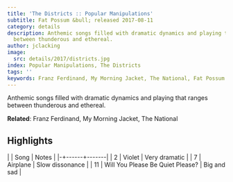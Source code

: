 ```yaml
---
title: 'The Districts :: Popular Manipulations'
subtitle: Fat Possum &bull; released 2017-08-11
category: details
description: Anthemic songs filled with dramatic dynamics and playing that ranges
  between thunderous and ethereal.
author: jclacking
image:
  src: details/2017/districts.jpg
index: Popular Manipulations, The Districts
tags: ''
keywords: Franz Ferdinand, My Morning Jacket, The National, Fat Possum
---
```

Anthemic songs filled with dramatic dynamics and playing that ranges between thunderous and ethereal.<!--more-->

**Related**: Franz Ferdinand, My Morning Jacket, The National

## Highlights

| | Song | Notes |
|-+------+-------|
| 2 | Violet | Very dramatic |
| 7 | Airplane | Slow dissonance |
| 11 | Will You Please Be Quiet Please? | Big and sad |

